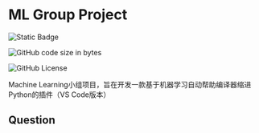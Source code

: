 # ML Group Project

![Static Badge](https://img.shields.io/badge/ML-2024_Full-Green)

![GitHub code size in bytes](https://img.shields.io/github/languages/code-size/iRyougi/ML-Group-Project)

![GitHub License](https://img.shields.io/github/license/iRyougi/ML-Group-Project)

Machine Learning小组项目，旨在开发一款基于机器学习自动帮助编译器缩进Python的插件（VS Code版本）

## Question

